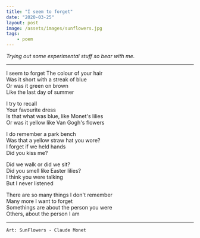 ```yaml
---
title: "I seem to forget"
date: "2020-03-25"
layout: post
image: /assets/images/sunflowers.jpg
tags: 
    - poem
---
```


*Trying out some experimental stuff so bear with me.*

***

I seem to forget The colour of your hair   
Was it short with a streak of blue  
Or was it green on brown  
Like the last day of summer  

I try to recall   
Your favourite dress   
Is that what was blue, like Monet's lilies     
Or was it yellow like Van Gogh's flowers   


I do remember a park bench  
Was that a yellow straw hat you wore?   
I forget if we held hands   
Did you kiss me?  

Did we walk or did we sit?    
Did you smell like Easter lilies?    
I think you were talking   
But I never listened  


There are so many things I don't remember    
Many more I want to forget   
Somethings are about the person you were    
Others, about the person I am  

***
`Art: SunFlowers - Claude Monet`